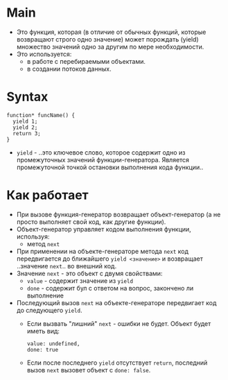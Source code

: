 # Main
- Это функция, которая (в отличие от обычных функций, которые возвращают строго одно значение) может порождать (yield) множество значений одно за другим по мере необходимости.  
- Это используется:
  - в работе с перебираемыми объектами.
  - в создании потоков данных.

# Syntax
```
function* funcName() {
  yield 1;
  yield 2;
  return 3;
}
```
- `yield` - ..это ключевое слово, которое содержит одно из промежуточных значений функции-генератора. Является промежуточной точкой остановки выполнения кода функции..

# Как работает 
- При вызове функция-генератор возвращает объект-генератор (а не просто выполняет свой код, как другие функции).
- Объект-генератор управляет кодом выполнения функции, используя:
  - метод `next`
- При применении на объекте-генераторе метода `next` код передвигается до ближайшего `yield <значение>` и возвращает ..значение `next`.. во внешний код.
- Значение `next` - это объект с двумя свойствами:
  - `value` - содержит значение из `yield`
  - `done` - содержит бул с ответом на вопрос, закончено ли выполнение 
- Последующий вызов `next` на объекте-генераторе передвигает код до следующего `yield`.
  - Если вызвать "лишний" `next` - ошибки не будет. Объект будет иметь вид:

    ```
    value: undefined,
    done: true
    ```
  - Если после последнего `yield` отсутствует `return`, последний вызов `next` вызовет объект с `done: false`.

